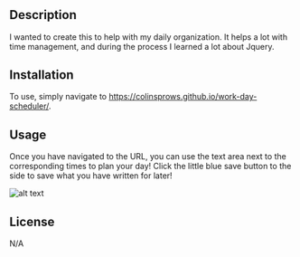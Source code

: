 # <Work-Day-Scheduler>

## Description

I wanted to create this to help with my daily organization. It helps a lot with time management, and during the process I learned a lot about Jquery.

## Installation

To use, simply navigate to https://colinsprows.github.io/work-day-scheduler/. 

## Usage

Once you have navigated to the URL, you can use the text area next to the corresponding times to plan your day! Click the little blue save button to the side to save what you have written for later!

![alt text](assets/images/work-day-schdeuler.png)

## License

N/A